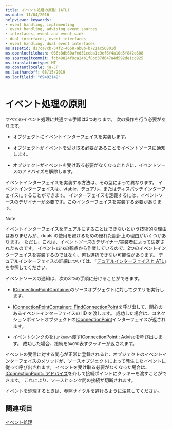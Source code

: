 ```yaml
---
title: イベント処理の原則 (ATL)
ms.date: 11/04/2016
helpviewer_keywords:
- event handling, implementing
- event handling, advising event sources
- interfaces, event and event sink
- dual interfaces, event interfaces
- event handling, dual event interfaces
ms.assetid: d17ca7cb-54f2-4658-ab8b-b721ac56801d
ms.openlocfilehash: 066c8db60afed31ceba1c9ef6f4a10d5f842e608
ms.sourcegitcommit: fcb48824f9ca24b1f8bd37d647a4d592de1cc925
ms.translationtype: MT
ms.contentlocale: ja-JP
ms.lasthandoff: 08/15/2019
ms.locfileid: "69492142"
---
```

# <a name="event-handling-principles"></a>イベント処理の原則

すべてのイベント処理に共通する手順は3つあります。 次の操作を行う必要があります。

- オブジェクトにイベントインターフェイスを実装します。

- オブジェクトがイベントを受け取る必要があることをイベントソースに通知します。

- オブジェクトがイベントを受け取る必要がなくなったときに、イベントソースのアドバイズを解除します。

イベントインターフェイスを実装する方法は、その型によって異なります。 イベントインターフェイスは、vtable、デュアル、またはディスパッチインターフェイスにすることができます。 インターフェイスを定義するには、イベントソースのデザイナーが必要です。このインターフェイスを実装する必要があります。

> [!NOTE]
>  イベントインターフェイスをデュアルにすることはできないという技術的な理由はありませんが、duals の使用を避けるための優れた設計上の理由がいくつかあります。 ただし、これは、イベント*ソース*のデザイナー/実装者によって決定されたものです。 イベント`sink`の観点から作業しているので、2つのイベントインターフェイスを実装するのではなく、何も選択できない可能性があります。 デュアルインターフェイスの詳細については、「[デュアルインターフェイスと ATL](../atl/dual-interfaces-and-atl.md)」を参照してください。

イベントソースの通知は、次の3つの手順に分けることができます。

- [IConnectionPointContainer](/windows/win32/api/ocidl/nn-ocidl-iconnectionpointcontainer)のソースオブジェクトに対してクエリを実行します。

- [IConnectionPointContainer:: FindConnectionPoint](/windows/win32/api/ocidl/nf-ocidl-iconnectionpointcontainer-findconnectionpoint)を呼び出して、関心のあるイベントインターフェイスの IID を渡します。 成功した場合は、コネクションポイントオブジェクトの[IConnectionPoint](/windows/win32/api/ocidl/nn-ocidl-iconnectionpoint)インターフェイスが返されます。

- イベントシンクのを`IUnknown`渡す[IConnectionPoint:: Advise](/windows/win32/api/ocidl/nf-ocidl-iconnectionpoint-advise)を呼び出します。 成功した場合、接続を`DWORD`表すクッキーが返されます。

イベントの受信に対する関心が正常に登録されると、オブジェクトのイベントインターフェイスのメソッドが、ソースオブジェクトによって発生したイベントに従って呼び出されます。 イベントを受け取る必要がなくなった場合は、 [IConnectionPoint:: アドバイズ](/windows/win32/api/ocidl/nf-ocidl-iconnectionpoint-unadvise)を介して接続ポイントにクッキーを渡すことができます。 これにより、ソースとシンク間の接続が切断されます。

イベントを処理するときは、参照サイクルを避けるように注意してください。

## <a name="see-also"></a>関連項目

[イベント処理](../atl/event-handling-and-atl.md)
